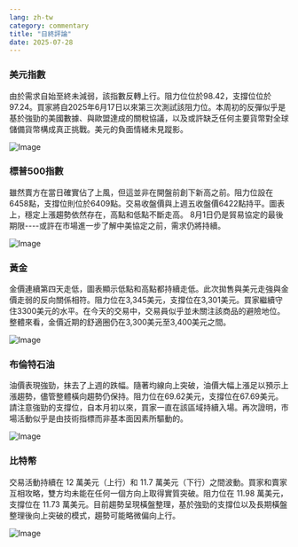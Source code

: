 ```yaml
---
lang: zh-tw
category: commentary
title: "日終評論"
date: 2025-07-28
---
```


### 美元指數

由於需求自始至終未減弱，該指數反轉上行。阻力位位於98.42，支撐位位於97.24。買家將自2025年6月17日以來第三次測試該阻力位。本周初的反彈似乎是基於強勁的美國數據、與歐盟達成的關稅協議，以及或許缺乏任何主要貨幣對全球儲備貨幣構成真正挑戰。美元的負面情緒未見蹤影。

![Image](https://markleighedu.github.io/img/Jul-2025/28-Jul-2025/usdindex.jpg)

### 標普500指數

雖然賣方在當日確實佔了上風，但這並非在開盤前創下新高之前。阻力位設在6458點，支撐位則位於6409點。交易收盤價與上週五收盤價6422點持平。圖表上，穩定上漲趨勢依然存在，高點和低點不斷走高。 8月1日仍是貿易協定的最後期限----或許在市場進一步了解中美協定之前，需求仍將持續。

![Image](https://markleighedu.github.io/img/Jul-2025/28-Jul-2025/sp500.jpg)

### 黃金

金價連續第四天走低，圖表顯示低點和高點都持續走低。此次拋售與美元走強與金價走弱的反向關係相符。阻力位在3,345美元，支撐位在3,301美元。買家繼續守住3300美元的水平。在今天的交易中，交易員似乎並未關注該商品的避險地位。整體來看，金價近期的舒適圈仍在3,300美元至3,400美元之間。

![Image](https://markleighedu.github.io/img/Jul-2025/28-Jul-2025/gold.jpg)

### 布倫特石油

油價表現強勁，抹去了上週的跌幅。隨著均線向上突破，油價大幅上漲足以預示上漲趨勢，儘管整體橫向趨勢仍保持。阻力位在69.62美元，支撐位在67.69美元。請注意強勁的支撐位，自本月初以來，買家一直在該區域持續入場。再次證明，市場活動似乎是由技術指標而非基本面因素所驅動的。

![Image](https://markleighedu.github.io/img/Jul-2025/28-Jul-2025/brentoil.jpg)

### 比特幣

交易活動持續在 12 萬美元（上行）和 11.7 萬美元（下行）之間波動。買家和賣家互相攻略，雙方均未能在任何一個方向上取得實質突破。阻力位在 11.98 萬美元，支撐位在 11.73 萬美元。目前趨勢呈現橫盤整理，基於強勁的支撐位以及長期橫盤整理後向上突破的模式，趨勢可能略微偏向上行。

![Image](https://markleighedu.github.io/img/Jul-2025/28-Jul-2025/bitcoin.jpg)

